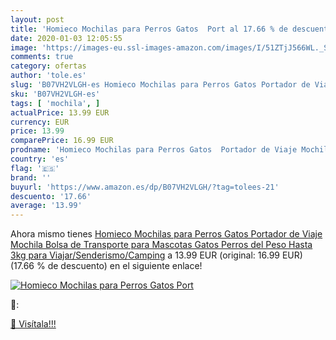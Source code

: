 ```yaml
---
layout: post
title: 'Homieco Mochilas para Perros Gatos  Port al 17.66 % de descuento'
date: 2020-01-03 12:05:55
image: 'https://images-eu.ssl-images-amazon.com/images/I/51ZTjJ566WL._SL400_.jpg'
comments: true
category: ofertas
author: 'tole.es'
slug: 'B07VH2VLGH-es Homieco Mochilas para Perros Gatos Portador de Viaje...'
sku: 'B07VH2VLGH-es'
tags: [ 'mochila', ]
actualPrice: 13.99 EUR
currency: EUR
price: 13.99
comparePrice: 16.99 EUR
prodname: 'Homieco Mochilas para Perros Gatos  Portador de Viaje Mochila  Bolsa de Transporte para Mascotas Gatos Perros del Peso Hasta 3kg para Viajar/Senderismo/Camping'
country: 'es'
flag: '🇪🇸'
brand: ''
buyurl: 'https://www.amazon.es/dp/B07VH2VLGH/?tag=tolees-21'
descuento: '17.66'
average: '13.99'
---
```


Ahora mismo tienes [Homieco Mochilas para Perros Gatos  Portador de Viaje Mochila  Bolsa de Transporte para Mascotas Gatos Perros del Peso Hasta 3kg para Viajar/Senderismo/Camping](https://www.amazon.es/dp/B07VH2VLGH/?tag=tolees-21) a 13.99 EUR (original: 16.99 EUR) (17.66 %  de descuento) en el siguiente enlace!

[![Homieco Mochilas para Perros Gatos  Port](https://images-eu.ssl-images-amazon.com/images/I/51ZTjJ566WL._SL400_.jpg)](https://www.amazon.es/dp/B07VH2VLGH/?tag=tolees-21)

🔎:


[🛒 Visítala!!!](https://www.amazon.es/dp/B07VH2VLGH/?tag=tolees-21)
